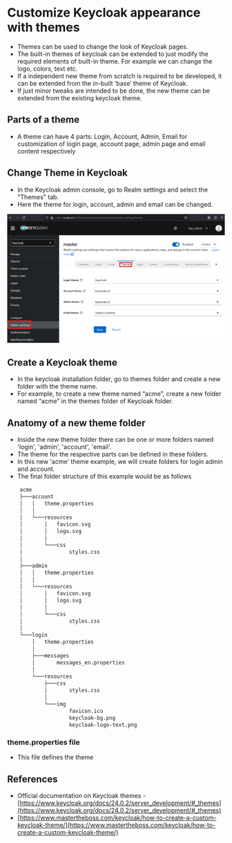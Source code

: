 # Customize Keycloak appearance with themes

-   Themes can be used to change the look of Keycloak pages.
-   The built-in themes of keycloak can be extended to just modify the required elements of built-in theme. For example we can change the logo, colors, text etc.
-   If a independent new theme from scratch is required to be developed, it can be extended from the in-built ‘base’ theme of Keycloak.
-   If just minor tweaks are intended to be done, the new theme can be extended from the existing keycloak theme.


## Parts of a theme

-   A theme can have 4 parts: Login, Account, Admin, Email for customization of login page, account page, admin page and email content respectively

## Change Theme in Keycloak
* In the Keycloak admin console, go to Realm settings and select the "Themes" tab.
* Here the theme for login, account, admin and email can be changed.

![keycloak_theme_settings.png](https://github.com/nagasudhirpulla/taming_python/blob/master/blog/skills/assets/img/keycloak_theme_settings.png?raw=true)
## Create a Keycloak theme

-   In the keycloak installation folder, go to themes folder and create a new folder with the theme name.
-   For example, to create a new theme named “acme”, create a new folder named “acme” in the themes folder of Keycloak folder.

## Anatomy of a new theme folder
* Inside the new theme folder there can be one or more folders named 'login', 'admin', 'account', 'email'.
* The theme for the respective parts can be defined in these folders.
* In this new 'acme' theme example, we will create folders for login admin and account.
* The final folder structure of this example would be as follows

```
    acme
    ├───account
    │   │   theme.properties
    │   │
    │   └───resources
    │       │   favicon.svg
    │       │   logo.svg
    │       │
    │       └───css
    │               styles.css
    │
    ├───admin
    │   │   theme.properties
    │   │
    │   └───resources
    │       │   favicon.svg
    │       │   logo.svg
    │       │
    │       └───css
    │               styles.css
    │
    └───login
        │   theme.properties
        │
        ├───messages
        │       messages_en.properties
        │
        └───resources
            ├───css
            │       styles.css
            │
            └───img
                    favicon.ico
                    keycloak-bg.png
                    keycloak-logo-text.png
```
### theme.properties file
* This file defines the theme 

## References

-   Official documentation on Keycloak themes - [https://www.keycloak.org/docs/24.0.2/server_development/#_themes](https://www.keycloak.org/docs/24.0.2/server_development/#_themes)
-   [https://www.mastertheboss.com/keycloak/how-to-create-a-custom-keycloak-theme/](https://www.mastertheboss.com/keycloak/how-to-create-a-custom-keycloak-theme/)
<!--stackedit_data:
eyJoaXN0b3J5IjpbLTQ4NTkyOTI5MCwzMTU1NzgxMjcsMTQwOT
kxMTgwMl19
-->